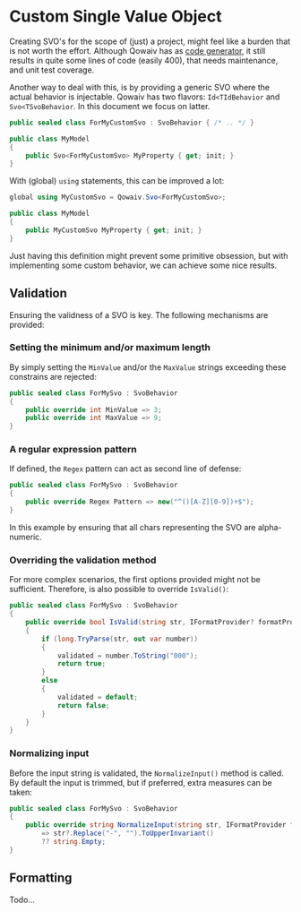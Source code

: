 # Custom Single Value Object
Creating SVO's for the scope of (just) a project, might feel like a burden that
is not worth the effort. Although Qowaiv has as [code generator](https://github.com/Qowaiv/qowaiv-codegenerator),
it still results in quite some lines of code (easily 400), that needs
maintenance, and unit test coverage.

Another way to deal with this, is by providing a generic SVO where the actual
behavior is injectable. Qowaiv has two flavors: `Id<TIdBehavior` and
`Svo<TSvoBehavior`. In this document we focus on latter. 

``` C#
public sealed class ForMyCustomSvo : SvoBehavior { /* .. */ }

public class MyModel
{
    public Svo<ForMyCustomSvo> MyProperty { get; init; }
}
```

With (global) `using` statements, this can be improved a lot:

``` C#
global using MyCustomSvo = Qowaiv.Svo<ForMyCustomSvo>;

public class MyModel
{
    public MyCustomSvo MyProperty { get; init; }
}
```

Just having this definition might prevent some primitive obsession, but
with implementing some custom behavior, we can achieve some nice results.


## Validation
Ensuring the validness of a SVO is key. The following mechanisms are provided:

### Setting the minimum and/or maximum length
By simply setting the `MinValue` and/or the `MaxValue` strings exceeding
these constrains are rejected:

``` C#
public sealed class ForMySvo : SvoBehavior
{
    public override int MinValue => 3;
    public override int MaxValue => 9;
}
```

### A regular expression pattern
If defined, the `Regex` pattern can act as second line of defense:

``` C#
public sealed class ForMySvo : SvoBehavior
{
    public override Regex Pattern => new("^()[A-Z][0-9])+$");
}
```

In this example by ensuring that all chars representing the SVO are alpha-numeric.

### Overriding the validation method
For more complex scenarios, the first options provided might not be sufficient.
Therefore, is also possible to override `IsValid()`:

``` C#
public sealed class ForMySvo : SvoBehavior
{
    public override bool IsValid(string str, IFormatProvider? formatProvider, out string validated)
    {
        if (long.TryParse(str, out var number))
        {
            validated = number.ToString("000");
            return true;
        }
        else
        {
            validated = default;
            return false;
        }
    }
}
```

### Normalizing input
Before the input string is validated, the `NormalizeInput()` method is called.
By default the input is trimmed, but if preferred, extra measures can be taken:

```  C#
public sealed class ForMySvo : SvoBehavior
{
    public override string NormalizeInput(string str, IFormatProvider formatProvider) 
        => str?.Replace("-", "").ToUpperInvariant()
        ?? string.Empty;
}
```

## Formatting
Todo...
